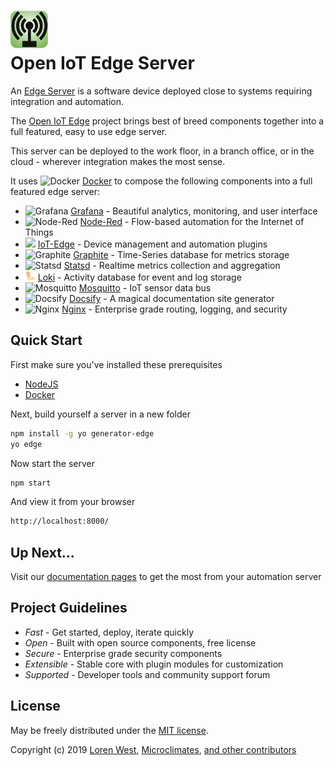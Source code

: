 # <img src="https://github.com/iot-edge/iot-edge-docs/raw/master/docs/_media/iot-edge-green-bg-100.png" width="60"/><br/>Open IoT Edge Server

An [Edge Server](https://en.wikipedia.org/wiki/Edge_computing) is a software device deployed close to systems requiring integration and automation.

The [Open IoT Edge](https://github.com/iot-edge) project brings best of breed components together into a full featured, easy to use edge server.

This server can be deployed to the work floor, in a branch office, or in the cloud - wherever integration makes the most sense.

It uses <img src="https://www.docker.com/sites/default/files/d8/Docker-R-Logo-08-2018-Monochomatic-RGB_Moby-x1.png" alt="Docker" width="16"/>
[Docker](https://www.docker.com) to compose the following components into a full featured edge server:

- <img src="https://grafana.com/img/fav32.png" alt="Grafana" width="16"/> [Grafana](https://grafana.com/) - Beautiful analytics, monitoring, and user interface
- <img src="https://nodered.org/favicon.ico" alt="Node-Red" width="16"/> [Node-Red](https://nodered.org) - Flow-based automation for the Internet of Things
- <img src="_media/iot-edge-green-bg-16.png" width="16"/> [IoT-Edge](https://github.com/iot-edge/iot-edge) - Device management and automation plugins
- <img src="https://graphiteapp.org/img/favicon-32x32.png" alt="Graphite" width="16"/> [Graphite](https://graphiteapp.org/) - Time-Series database for metrics storage
- <img src="https://avatars0.githubusercontent.com/u/8270030?s=200&v=4" alt="Statsd" width="16"/> [Statsd](https://www.npmjs.com/package/statsd) - Realtime metrics collection and aggregation
- <img src="https://github.com/grafana/loki/raw/master/docs/logo.png" alt="Loki" width="16"/> [Loki](https://grafana.com/loki) - Activity database for event and log storage
- <img src="https://mosquitto.org/favicon-16x16.png" alt="Mosquitto" width="16"/> [Mosquitto](https://mosquitto.org) - IoT sensor data bus
- <img src="https://docsify.js.org/_media/favicon.ico" alt="Docsify" width="16"/> [Docsify](https://docsify.js.org) - A magical documentation site generator
- <img src="https://www.nginx.com/wp-content/uploads/2019/01/nginx-favicon.png" alt="Nginx" width="16"/> [Nginx](https://www.nginx.com) - Enterprise grade routing, logging, and security

## Quick Start

First make sure you've installed these prerequisites

  * [NodeJS](https://nodejs.org)
  * [Docker](https://www.docker.com/products)

Next, build yourself a server in a new folder

```bash
npm install -g yo generator-edge
yo edge
```

Now start the server

```bash
npm start
```

And view it from your browser

```bash
http://localhost:8000/
```

## Up Next...

Visit our [documentation pages](https://github.com/iot-edge/documentation) to get the most from your automation server

## Project Guidelines

* *Fast* - Get started, deploy, iterate quickly
* *Open* - Built with open source components, free license
* *Secure* - Enterprise grade security components
* *Extensible* - Stable core with plugin modules for customization
* *Supported* - Developer tools and community support forum

## License

May be freely distributed under the [MIT license](https://raw.githubusercontent.com/iot-edge/iot-edge/master/LICENSE).

Copyright (c) 2019 [Loren West](https://github.com/lorenwest), [Microclimates](https://github.com/microclimates),
[and other contributors](https://github.com/iot-edge/iot-edge/graphs/contributors)